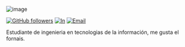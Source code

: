 ![image](https://media.licdn.com/dms/image/D4E03AQEe-4xPpFhtSQ/profile-displayphoto-shrink_400_400/0/1714195478657?e=1719446400&v=beta&t=4VQOdfDTcZC41mRKVrYGVPLFILvX3YIGvm-5lw1w2ZY)

[![GitHub followers](https://img.shields.io/github/followers/fersaurio26?label=fersaurio26&logo=github&style=flat-square)](https://github.com/fersaurio26?tab=followers)
[![In](https://img.shields.io/badge/LinkedIn-in-blue?style=flat-square&logo=linkedin)](https://www.linkedin.com/in/fernanda-o-061159194/)
[![Email](https://img.shields.io/badge/feri8a.fog%40gmail.com-mail-blueviolet?style=flat-square)](mailto://feri8a.fog@gmail.com)

Estudiante de ingenieria en tecnologias de la información, me gusta el fornais.
